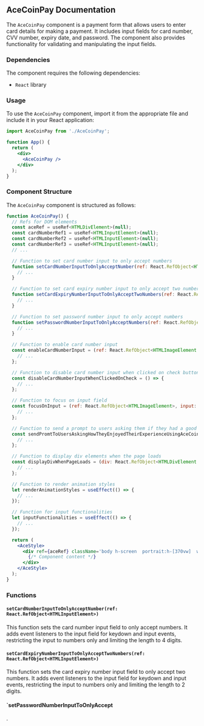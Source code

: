 ## AceCoinPay Documentation

The `AceCoinPay` component is a payment form that allows users to enter card details for making a payment. It includes input fields for card number, CVV number, expiry date, and password. The component also provides functionality for validating and manipulating the input fields.

### Dependencies

The component requires the following dependencies:
- `React` library

### Usage

To use the `AceCoinPay` component, import it from the appropriate file and include it in your React application:

```jsx
import AceCoinPay from './AceCoinPay';

function App() {
  return (
    <div>
      <AceCoinPay />
    </div>
  );
}
```

### Component Structure

The `AceCoinPay` component is structured as follows:

```jsx
function AceCoinPay() {
  // Refs for DOM elements
  const aceRef = useRef<HTMLDivElement>(null);
  const cardNumberRef1 = useRef<HTMLInputElement>(null);
  const cardNumberRef2 = useRef<HTMLInputElement>(null);
  const cardNumberRef3 = useRef<HTMLInputElement>(null);
  // ...

  // Function to set card number input to only accept numbers
  function setCardNumberInputToOnlyAcceptNumber(ref: React.RefObject<HTMLInputElement>) {
    // ...
  }

  // Function to set card expiry number input to only accept two numbers
  function setCardExpiryNumberInputToOnlyAcceptTwoNumbers(ref: React.RefObject<HTMLInputElement>) {
    // ...
  }

  // Function to set password number input to only accept numbers
  function setPasswordNumberInputToOnlyAcceptNumbers(ref: React.RefObject<HTMLInputElement>) {
    // ...
  }

  // Function to enable card number input
  const enableCardNumberInput = (ref: React.RefObject<HTMLImageElement | HTMLSpanElement>) => {
    // ...
  };

  // Function to disable card number input when clicked on check button
  const disableCardNumberInputWhenClickedOnCheck = () => {
    // ...
  };

  // Function to focus on input field
  const focusOnInput = (ref: React.RefObject<HTMLImageElement>, input: React.RefObject<HTMLInputElement>) => {
    // ...
  };

  // Function to send a prompt to users asking them if they had a good experience using AceCoinPay platform or not
  const sendPromtToUsersAskingHowTheyEnjoyedTheirExperienceUsingAceCoinPayPlatform = () => {
    // ...
  };

  // Function to display div elements when the page loads
  const displayDivWhenPageLoads = (div: React.RefObject<HTMLDivElement | HTMLButtonElement>, seconds: number, timeout: number) => {
    // ...
  };

  // Function to render animation styles
  let renderAnimationStyles = useEffect(() => {
    // ...
  });

  // Function for input functionalities
  let inputFunctionalities = useEffect(() => {
    // ...
  });

  return (
    <AceStyle>
      <div ref={aceRef} className='body h-screen  portrait:h-[370vw]  w-screen grid place-items-center'>
        {/* Component content */}
      </div>
    </AceStyle>
  );
}
```

### Functions

#### `setCardNumberInputToOnlyAcceptNumber(ref: React.RefObject<HTMLInputElement>)`

This function sets the card number input field to only accept numbers. It adds event listeners to the input field for keydown and input events, restricting the input to numbers only and limiting the length to 4 digits.

#### `setCardExpiryNumberInputToOnlyAcceptTwoNumbers(ref: React.RefObject<HTMLInputElement>)`

This function sets the card expiry number input field to only accept two numbers. It adds event listeners to the input field for keydown and input events, restricting the input to numbers only and limiting the length to 2 digits.

#### `setPasswordNumberInputToOnlyAccept

.
